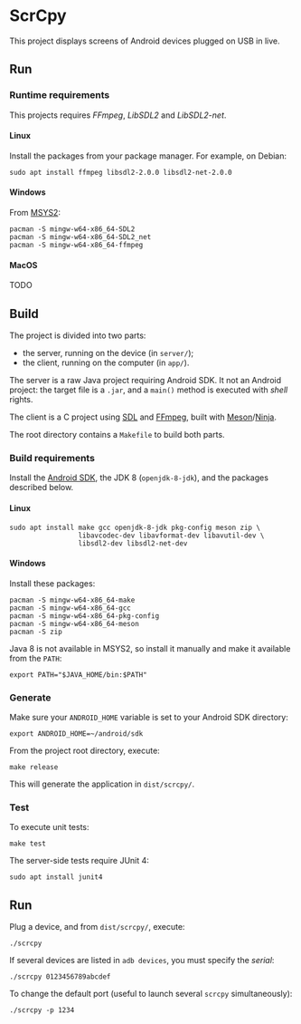# ScrCpy

This project displays screens of Android devices plugged on USB in live.


## Run

### Runtime requirements

This projects requires _FFmpeg_, _LibSDL2_ and _LibSDL2-net_.

#### Linux

Install the packages from your package manager. For example, on Debian:

    sudo apt install ffmpeg libsdl2-2.0.0 libsdl2-net-2.0.0


#### Windows

From [MSYS2]:

    pacman -S mingw-w64-x86_64-SDL2
    pacman -S mingw-w64-x86_64-SDL2_net
    pacman -S mingw-w64-x86_64-ffmpeg

[MSYS2]: http://www.msys2.org/


#### MacOS

TODO


## Build

The project is divided into two parts:
 - the server, running on the device (in `server/`);
 - the client, running on the computer (in `app/`).

The server is a raw Java project requiring Android SDK. It not an Android
project: the target file is a `.jar`, and a `main()` method is executed with
_shell_ rights.

The client is a C project using [SDL] and [FFmpeg], built with [Meson]/[Ninja].

The root directory contains a `Makefile` to build both parts.

[sdl]: https://www.libsdl.org/
[ffmpeg]: https://www.ffmpeg.org/
[meson]: http://mesonbuild.com/
[ninja]: https://ninja-build.org/


### Build requirements

Install the [Android SDK], the JDK 8 (`openjdk-8-jdk`), and the packages
described below.

[Android SDK]: https://developer.android.com/studio/index.html


#### Linux

    sudo apt install make gcc openjdk-8-jdk pkg-config meson zip \
                     libavcodec-dev libavformat-dev libavutil-dev \
                     libsdl2-dev libsdl2-net-dev


#### Windows

Install these packages:

    pacman -S mingw-w64-x86_64-make
    pacman -S mingw-w64-x86_64-gcc
    pacman -S mingw-w64-x86_64-pkg-config
    pacman -S mingw-w64-x86_64-meson
    pacman -S zip

Java 8 is not available in MSYS2, so install it manually and make it available
from the `PATH`:

    export PATH="$JAVA_HOME/bin:$PATH"


### Generate

Make sure your `ANDROID_HOME` variable is set to your Android SDK directory:

    export ANDROID_HOME=~/android/sdk

From the project root directory, execute:

    make release

This will generate the application in `dist/scrcpy/`.


### Test

To execute unit tests:

    make test

The server-side tests require JUnit 4:

    sudo apt install junit4


## Run

Plug a device, and from `dist/scrcpy/`, execute:

    ./scrcpy

If several devices are listed in `adb devices`, you must specify the _serial_:

    ./scrcpy 0123456789abcdef

To change the default port (useful to launch several `scrcpy` simultaneously):

    ./scrcpy -p 1234
